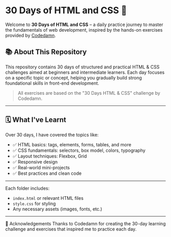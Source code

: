 # 30 Days of HTML and CSS 🚀

Welcome to **30 Days of HTML and CSS** – a daily practice journey to master the fundamentals of web development, inspired by the hands-on exercises provided by [Codedamn](https://codedamn.com).

## 📚 About This Repository

This repository contains 30 days of structured and practical HTML & CSS challenges aimed at beginners and intermediate learners. Each day focuses on a specific topic or concept, helping you gradually build strong foundational skills in front-end development.

> All exercises are based on the "30 Days HTML & CSS" challenge by Codedamn.

---

## 🗓️ What I've Learnt

Over 30 days, I have covered the topics like:

- ✅ HTML basics: tags, elements, forms, tables, and more
- ✅ CSS fundamentals: selectors, box model, colors, typography
- ✅ Layout techniques: Flexbox, Grid
- ✅ Responsive design
- ✅ Real-world mini-projects
- ✅ Best practices and clean code

---

Each folder includes:

- `index.html` or relevant HTML files
- `style.css` for styling
- Any necessary assets (images, fonts, etc.)
  
---

📌 Acknowledgements
Thanks to Codedamn for creating the 30-day learning challenge and exercises that inspired me to practice each day.


